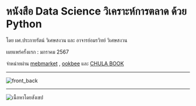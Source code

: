 # หนังสือ Data Science วิเคราะห์การตลาด ด้วย Python
โดย ผศ.ประกายรัตน์ วิเศษสงวน และ อาจารย์อมรวิทย์ วิเศษสงวน

เผยแพร่ครั้งแรก : มกราคม 2567   
   

จำหน่ายผ่าน [mebmarket](https://www.mebmarket.com/ebook-280821-Data-Science-วิเคราะห์การตลาดด้วย-Python) , [ookbee](https://www.ookbee.com/) และ [CHULA BOOK](https://www.chulabook.com/categories?text=ประกายรัตน์) 
   
   



---
![front_back](https://github.com/prakayrat/MarketingAnalyticsWithPython/assets/51775195/35c750a7-b39f-4a2b-8454-7aa270173060)


---
![เนื้อหาโดยสังเขป](https://github.com/prakayrat/MarketingAnalyticsWithPython/assets/51775195/9edc663d-6175-45bb-b67c-a208fead0467)
